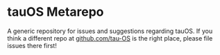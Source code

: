 # tauOS Metarepo

A generic repository for issues and suggestions regarding tauOS. If you think a different repo at [github.com/tau-OS](https://github.com/tau-OS) is the right place, please file issues there first!
